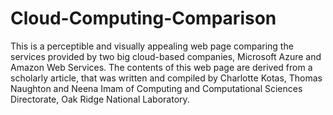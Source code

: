 # Cloud-Computing-Comparison
This is a perceptible and visually appealing web page comparing the services provided by two big cloud-based companies, Microsoft Azure and Amazon Web Services.
The contents of this web page are derived from a scholarly article, that was written and compiled by Charlotte Kotas, Thomas Naughton and Neena Imam of Computing and Computational Sciences Directorate, Oak Ridge National Laboratory.
